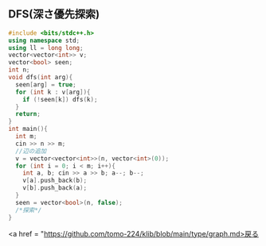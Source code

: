 ## DFS(深さ優先探索)
```cpp
#include <bits/stdc++.h>
using namespace std;
using ll = long long;
vector<vector<int>> v;
vector<bool> seen;
int n;
void dfs(int arg){
  seen[arg] = true;
  for (int k : v[arg]){
    if (!seen[k]) dfs(k);
  }
  return;
}
int main(){
  int m;
  cin >> n >> m;
  //辺の追加
  v = vector<vector<int>>(n, vector<int>(0));
  for (int i = 0; i < m; i++){
    int a, b; cin >> a >> b; a--; b--;
    v[a].push_back(b);
    v[b].push_back(a);
  }
  seen = vector<bool>(n, false);
  /*探索*/
}
```

<a href = "https://github.com/tomo-224/klib/blob/main/type/graph.md>戻る</a>
